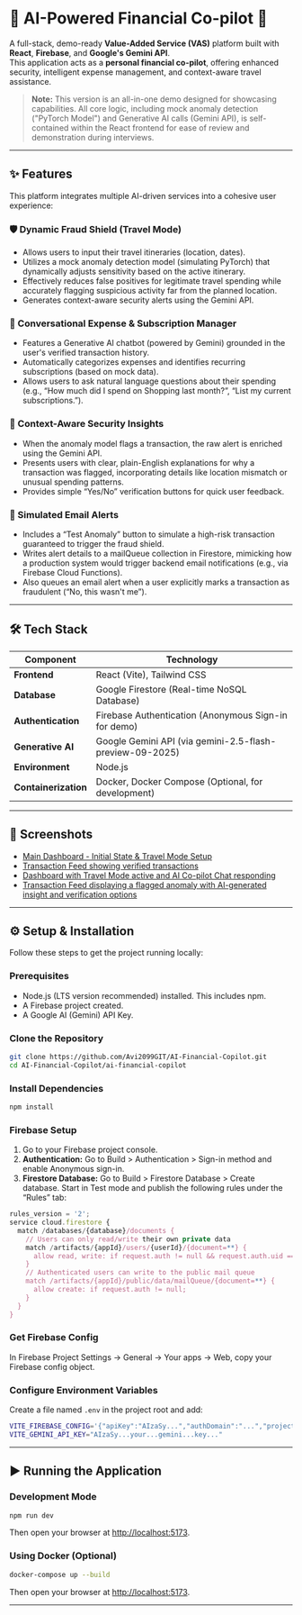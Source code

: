 # 💸 AI-Powered Financial Co-pilot 🚀

A full-stack, demo-ready **Value-Added Service (VAS)** platform built with **React**, **Firebase**, and **Google's Gemini API**.  
This application acts as a **personal financial co-pilot**, offering enhanced security, intelligent expense management, and context-aware travel assistance.

> **Note:** This version is an all-in-one demo designed for showcasing capabilities. All core logic, including mock anomaly detection ("PyTorch Model") and Generative AI calls (Gemini API), is self-contained within the React frontend for ease of review and demonstration during interviews.

---

## ✨ Features

This platform integrates multiple AI-driven services into a cohesive user experience:

### 🛡️ Dynamic Fraud Shield (Travel Mode)
- Allows users to input their travel itineraries (location, dates).
- Utilizes a mock anomaly detection model (simulating PyTorch) that dynamically adjusts sensitivity based on the active itinerary.
- Effectively reduces false positives for legitimate travel spending while accurately flagging suspicious activity far from the planned location.
- Generates context-aware security alerts using the Gemini API.

### 💬 Conversational Expense & Subscription Manager
- Features a Generative AI chatbot (powered by Gemini) grounded in the user's verified transaction history.
- Automatically categorizes expenses and identifies recurring subscriptions (based on mock data).
- Allows users to ask natural language questions about their spending (e.g., “How much did I spend on Shopping last month?”, “List my current subscriptions.”).

### 🧠 Context-Aware Security Insights
- When the anomaly model flags a transaction, the raw alert is enriched using the Gemini API.
- Presents users with clear, plain-English explanations for why a transaction was flagged, incorporating details like location mismatch or unusual spending patterns.
- Provides simple “Yes/No” verification buttons for quick user feedback.

### 📧 Simulated Email Alerts
- Includes a “Test Anomaly” button to simulate a high-risk transaction guaranteed to trigger the fraud shield.
- Writes alert details to a mailQueue collection in Firestore, mimicking how a production system would trigger backend email notifications (e.g., via Firebase Cloud Functions).
- Also queues an email alert when a user explicitly marks a transaction as fraudulent (“No, this wasn't me”).

---

## 🛠️ Tech Stack

| Component | Technology |
|------------|-------------|
| **Frontend** | React (Vite), Tailwind CSS |
| **Database** | Google Firestore (Real-time NoSQL Database) |
| **Authentication** | Firebase Authentication (Anonymous Sign-in for demo) |
| **Generative AI** | Google Gemini API (via gemini-2.5-flash-preview-09-2025) |
| **Environment** | Node.js |
| **Containerization** | Docker, Docker Compose (Optional, for development) |

---

## 📸 Screenshots

- [Main Dashboard - Initial State & Travel Mode Setup](https://github.com/Avi2099GIT/AI-Financial-Copilot/blob/main/ai-financial-copilot/images/dashboard.png)
- [Transaction Feed showing verified transactions](https://github.com/Avi2099GIT/AI-Financial-Copilot/blob/main/ai-financial-copilot/images/transaction_feed.png)
- [Dashboard with Travel Mode active and AI Co-pilot Chat responding](https://github.com/Avi2099GIT/AI-Financial-Copilot/blob/main/ai-financial-copilot/images/chatbot.png)
- [Transaction Feed displaying a flagged anomaly with AI-generated insight and verification options](https://github.com/Avi2099GIT/AI-Financial-Copilot/blob/main/ai-financial-copilot/images/anomaly_detection.png)

---

## ⚙️ Setup & Installation

Follow these steps to get the project running locally:

### Prerequisites
- Node.js (LTS version recommended) installed. This includes npm.
- A Firebase project created.
- A Google AI (Gemini) API Key.

### Clone the Repository

```bash
git clone https://github.com/Avi2099GIT/AI-Financial-Copilot.git
cd AI-Financial-Copilot/ai-financial-copilot
```

### Install Dependencies
```bash
npm install
```

### Firebase Setup
1. Go to your Firebase project console.
2. **Authentication:** Go to Build > Authentication > Sign-in method and enable Anonymous sign-in.
3. **Firestore Database:** Go to Build > Firestore Database > Create database. Start in Test mode and publish the following rules under the “Rules” tab:

```js
rules_version = '2';
service cloud.firestore {
  match /databases/{database}/documents {
    // Users can only read/write their own private data
    match /artifacts/{appId}/users/{userId}/{document=**} {
      allow read, write: if request.auth != null && request.auth.uid == userId;
    }
    // Authenticated users can write to the public mail queue
    match /artifacts/{appId}/public/data/mailQueue/{document=**} {
      allow create: if request.auth != null;
    }
  }
}
```

### Get Firebase Config
In Firebase Project Settings → General → Your apps → Web, copy your Firebase config object.

### Configure Environment Variables
Create a file named `.env` in the project root and add:

```bash
VITE_FIREBASE_CONFIG='{"apiKey":"AIzaSy...","authDomain":"...","projectId":"..."}'
VITE_GEMINI_API_KEY="AIzaSy...your...gemini...key..."
```

---

## ▶️ Running the Application

### Development Mode
```bash
npm run dev
```
Then open your browser at [http://localhost:5173](http://localhost:5173).

### Using Docker (Optional)
```bash
docker-compose up --build
```
Then open your browser at [http://localhost:5173](http://localhost:5173).

---

